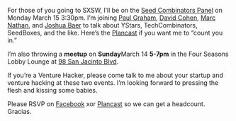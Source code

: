 For those of you going to SXSW, I’ll be on the [Seed Combinators Panel](http://my.sxsw.com/e/387) on Monday March 15 3:30pm. I’m joining [Paul Graham](http://www.paulgraham.com/), [David Cohen](http://www.techstars.org/mentors/dcohen/), [Marc Nathan](http://twitter.com/marc1919), and [Joshua Baer](http://austinpreneur.com/) to talk about YStars, TechCombinators, SeedBoxes, and the like. Here’s the [Plancast](http://plancast.com/a/14ba) if you want me to “count you in.”

I’m also throwing a **meetup** on **Sunday**March 14 **5-7pm** in the Four Seasons Lobby Lounge at [98 San Jacinto Blvd](http://maps.google.com/maps/place?cid=1610221185715858428&q=Four+Seasons+Hotel+Austin,+98+San+Jacinto+Boulevard,+Austin,+TX+78701&hl=en&cd=1&ei=ubyaS9OYIJH4iAPg69zDAw&sig2=qRkm7TKDu1v3Q8RwJSH20g&sll=30.262087,-97.741713&sspn=0.02313,0.038418&ie=UTF8&ll=30.292127,-97.769308&spn=0,0&z=14&iwloc=A).

If you’re a Venture Hacker, please come talk to me about your startup and venture hacking at these two events. I’m looking forward to pressing the flesh and kissing some babies.

Please RSVP on [Facebook](http://www.facebook.com/event.php?eid=357556860903) xor [Plancast](http://plancast.com/a/1vm5) so we can get a headcount. Gracias.
